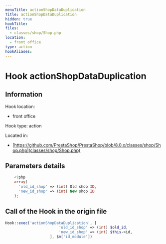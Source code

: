 ```yaml
---
menuTitle: actionShopDataDuplication
Title: actionShopDataDuplication
hidden: true
hookTitle: 
files:
  - classes/shop/Shop.php
location:
  - front office
type: action
hookAliases:
---
```


# Hook actionShopDataDuplication

## Information

Hook location:
  - front office

Hook type: action

Located in: 
  - [https://github.com/PrestaShop/PrestaShop/blob/8.0.x/classes/shop/Shop.php](classes/shop/Shop.php)

## Parameters details

```php
    <?php
    array(
      'old_id_shop' => (int) Old shop ID,
      'new_id_shop' => (int) New shop ID
    );
```

## Call of the Hook in the origin file

```php
Hook::exec('actionShopDataDuplication', [
                        'old_id_shop' => (int) $old_id,
                        'new_id_shop' => (int) $this->id,
                    ], $m['id_module'])
```